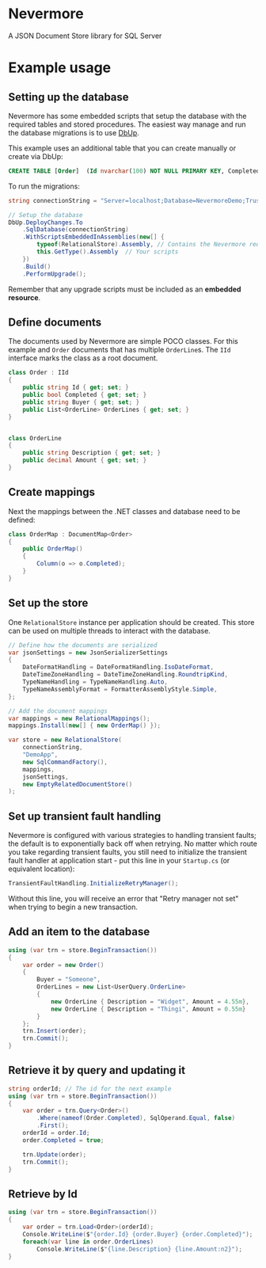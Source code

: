 # Nevermore
A JSON Document Store library for SQL Server


# Example usage
## Setting up the database

Nevermore has some embedded scripts that setup the database with the required tables
and stored procedures. The easiest way manage and run the database migrations
is to use [DbUp](https://github.com/DbUp/DbUp). 

This example uses an additional table that you can create manually or create via DbUp:

```sql
CREATE TABLE [Order]  (Id nvarchar(100) NOT NULL PRIMARY KEY, Completed bit not null, JSON nvarchar(max) not null) 
```

To run the migrations:
```csharp
string connectionString = "Server=localhost;Database=NevermoreDemo;Trusted_Connection=True";

// Setup the database
DbUp.DeployChanges.To
    .SqlDatabase(connectionString)
    .WithScriptsEmbeddedInAssemblies(new[] { 
        typeof(RelationalStore).Assembly, // Contains the Nevermore required script
        this.GetType().Assembly  // Your scripts
    })
    .Build()
    .PerformUpgrade();
```

Remember that any upgrade scripts must be included as an **embedded resource**.

## Define documents
The documents used by Nevermore are simple POCO classes. For this example and `Order` documents
that has multiple `OrderLine`s. The `IId` interface marks the class as a root document.

```csharp
class Order : IId
{
    public string Id { get; set; }
    public bool Completed { get; set; }
    public string Buyer { get; set; }
    public List<OrderLine> OrderLines { get; set; }
}


class OrderLine
{
    public string Description { get; set; }
    public decimal Amount { get; set; }
}
```

## Create mappings
Next the mappings between the .NET classes and database need to be defined:

```csharp
class OrderMap : DocumentMap<Order>
{
    public OrderMap()
    {
        Column(o => o.Completed);
    }
}
```

## Set up the store
One `RelationalStore` instance per application should be created. This store can
be used on multiple threads to interact with the database.

```csharp
// Define how the documents are serialized
var jsonSettings = new JsonSerializerSettings
{
    DateFormatHandling = DateFormatHandling.IsoDateFormat,
    DateTimeZoneHandling = DateTimeZoneHandling.RoundtripKind,
    TypeNameHandling = TypeNameHandling.Auto,
    TypeNameAssemblyFormat = FormatterAssemblyStyle.Simple,
};

// Add the document mappings
var mappings = new RelationalMappings();
mappings.Install(new[] { new OrderMap() });

var store = new RelationalStore(
    connectionString,
    "DemoApp",
    new SqlCommandFactory(), 
    mappings,
    jsonSettings,
    new EmptyRelatedDocumentStore()
);
```

## Set up transient fault handling
Nevermore is configured with various strategies to handling transient faults; the default is to exponentially back off when retrying. No matter which route you take regarding transient faults, you still need to initialize the transient fault handler at application start - put this line in your `Startup.cs` (or equivalent location):

```csharp
TransientFaultHandling.InitializeRetryManager();
```

Without this line, you will receive an error that "Retry manager not set" when trying to begin a new transaction.

## Add an item to the database

```csharp
using (var trn = store.BeginTransaction())
{
    var order = new Order()
    {
        Buyer = "Someone",
        OrderLines = new List<UserQuery.OrderLine>
        {
            new OrderLine { Description = "Widget", Amount = 4.55m},
            new OrderLine { Description = "Thingi", Amount = 0.55m}
        }
    };
    trn.Insert(order);
    trn.Commit();
}
```

## Retrieve it by query and updating it

```csharp
string orderId; // The id for the next example
using (var trn = store.BeginTransaction())
{
    var order = trn.Query<Order>()
        .Where(nameof(Order.Completed), SqlOperand.Equal, false)
        .First();
    orderId = order.Id;
    order.Completed = true;

    trn.Update(order);
    trn.Commit();
}
```

## Retrieve by Id
```csharp
using (var trn = store.BeginTransaction())
{
    var order = trn.Load<Order>(orderId);
    Console.WriteLine($"{order.Id} {order.Buyer} {order.Completed}");
    foreach(var line in order.OrderLines)
        Console.WriteLine($"{line.Description} {line.Amount:n2}");
}
```
